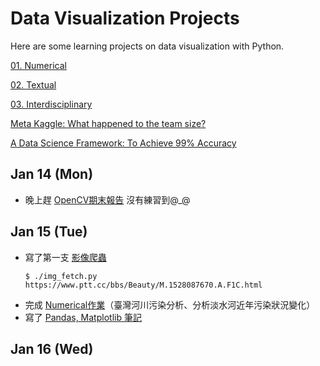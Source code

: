 # Data Visualization Projects
Here are some learning projects on data visualization with Python.

[01. Numerical](http://www.randalolson.com/2015/07/14/rethinking-the-population-pyramid/)

[02. Textual](https://ntu-csx-datascience.github.io/UTaipei/02%20Textual/Apriori.html)

[03. Interdisciplinary](https://ntu-csx-datascience.github.io/UTaipei/03%20Interdisciplinary/Notebook.slides.html)

[Meta Kaggle: What happened to the team size?](https://www.kaggle.com/gpreda/meta-kaggle-what-happened-to-the-team-size)

[A Data Science Framework: To Achieve 99% Accuracy](https://www.kaggle.com/ldfreeman3/a-data-science-framework-to-achieve-99-accuracy)

## Jan 14 (Mon)
* 晚上趕 [OpenCV期末報告](https://drive.google.com/open?id=1BiIDQCSrFyuRWmcBFCNKFiMAMO0eh1yv) 沒有練習到@_@

## Jan 15 (Tue)
* 寫了第一支 [影像爬蟲](https://github.com/aesophor/DataScience/blob/master/04%20WebCrawlers/img_fetch.py)
  ```
  $ ./img_fetch.py https://www.ptt.cc/bbs/Beauty/M.1528087670.A.F1C.html
  ```
* 完成 [Numerical作業](https://github.com/aesophor/DataScience/blob/master/01-Numerical/River%20Pollution%20Data%20Visualization.ipynb)（臺灣河川污染分析、分析淡水河近年污染狀況變化）
* 寫了 [Pandas, Matplotlib 筆記](https://github.com/aesophor/DataScience/blob/master/01-Numerical/Note.ipynb)

## Jan 16 (Wed)
